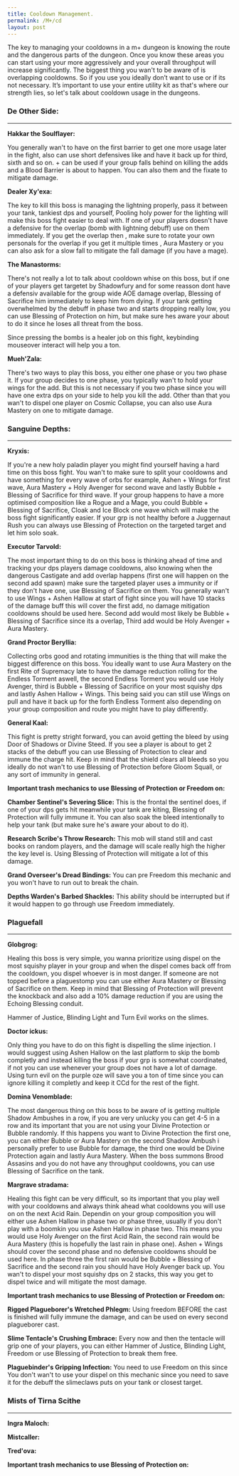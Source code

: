 ```yaml
---
title: Cooldown Management.
permalink: /M+/cd
layout: post
---
```


The key to managing your cooldowns in a m+ dungeon is knowing the route and the dangerous parts of the dungeon. Once you know these areas you can start using your 
<a href="https://tbc.wowhead.com/spell=31884/avenging-wrath" data-wowhead="spell=31884"></a> more aggressively and your overall throughput will increase significantly. The biggest thing you wan't to be aware of is overlapping cooldowns. So if you use 
<a href="https://tbc.wowhead.com/spell=31884/avenging-wrath" data-wowhead="spell=31884"></a> you ideally don’t want to use 
<a href="https://www.wowhead.com/spell=317929/aura-mastery" data-wowhead="spell=317929"></a> or 
<a href="https://www.wowhead.com/spell=642/divine-shield" data-wowhead="spell=642"></a> if its not necessary. It’s important to use your entire utility kit as that's where our strength lies, so let's talk about cooldown usage in the dungeons.

### **De Other Side:**
---

 **Hakkar the Soulflayer:**

 You generally wan't to have 
 <a href="https://www.wowhead.com/spell=317929/aura-mastery" data-wowhead="spell=317929"></a> on the first barrier to get one more usage later in the fight, also can use short defensives like 
 <a href="https://www.wowhead.com/spell=498/divine-protection" data-wowhead="spell=498"></a> and have it back up for third, sixth and so on. 
 <a href="https://www.wowhead.com/spell=642/divine-shield" data-wowhead="spell=642"></a> + 
 <a href="https://www.wowhead.com/spell=6940/blessing-of-sacrifice" data-wowhead="spell=6940"></a> can be used if your group falls behind on killing the adds and a Blood Barrier is about to happen. You can also 
 <a href="https://www.wowhead.com/spell=853/hammer-of-justice" data-wowhead="spell=853"></a> them and 
 <a href="https://www.wowhead.com/spell=1022/blessing-of-protection" data-wowhead="spell=1022"></a> the fixate to mitigate damage.

**Dealer Xy'exa:**

The key to kill this boss is managing the lightning properly, pass it between your tank, tankiest dps and yourself, Pooling holy power for the lighting will make this boss fight easier to deal with. If one of your players doesn't have a defensive for the overlap (bomb with lightning debuff) use <a href="https://www.wowhead.com/spell=6940/blessing-of-sacrifice" data-wowhead="spell=6940"></a> on them immediately. If you get the overlap then <a href="https://www.wowhead.com/spell=642/divine-shield" data-wowhead="spell=642"></a>, make sure to rotate your own personals for the overlap if you get it multiple times <a href="https://www.wowhead.com/spell=498/divine-protection" data-wowhead="spell=498"></a>, Aura Mastery or <a href="https://www.wowhead.com/spell=642/divine-shield" data-wowhead="spell=642"></a> you can also ask for a slow fall to mitigate the fall damage (if you have a mage).

**The Manastorms:**

There's not really a lot to talk about cooldown whise on this boss, but if one of your players get targetet by Shadowfury and for some reasson dont have a defensiv available for the group wide AOE damage overlap, Blessing of Sacrifice him immediately to keep him from dying. If your tank getting overwhelmed by the debuff in phase two and starts dropping really low, you can use Blessing of Protection on him, but make sure hes aware your about to do it since he loses all threat from the boss.

Since pressing the bombs is a healer job on this fight, keybinding mouseover interact will help you a ton.

**Mueh'Zala:**

There's two ways to play this boss, you either one phase or you two phase it. If your group decides to one phase, you typically wan't to hold your wings for the add. But this is not necessary if you two phase since you will have one extra dps on your side to help you kill the add. Other than that you wan't to dispel one player on Cosmic Collapse, you can also use Aura Mastery on one to mitigate damage.

### **Sanguine Depths:**
---
**Kryxis:**

If you're a new holy paladin player you might find yourself having a hard time on this boss fight. You wan't to make sure to split your cooldowns and have something for every wave of orbs for example, Ashen + Wings for first wave, Aura Mastery + Holy Avenger for second wave and lastly Bubble + Blessing of Sacrifice for third wave. If your group happens to have a more optimised composition like a Rogue and a Mage, you could Bubble + Blessing of Sacrifice, Cloak and Ice Block one wave which will make the boss fight significantly easier. If your grp is not healthy before a Juggernaut Rush you can always use Blessing of Protection on the targeted target and let him solo soak.

**Executor Tarvold:**

The most important thing to do on this boss is thinking ahead of time and tracking your dps players damage cooldowns, also knowing when the dangerous Castigate and add overlap happens (first one will happen on the second add spawn) make sure the targeted player uses a immunity or if they don't have one, use Blessing of Sacrifice on them. You generally wan't to use Wings + Ashen Hallow at start of fight since you will have 10 stacks of the damage buff this will cover the first add, no damage mitigation cooldowns should be used here. Second add would most likely be Bubble + Blessing of Sacrifice since its a overlap, Third add would be Holy Avenger + Aura Mastery.


**Grand Proctor Beryllia:**

Collecting orbs good and rotating immunities is the thing that will make the biggest difference on this boss. You ideally want to use Aura Mastery on the first Rite of Supremacy late to have the damage reduction rolling for the Endless Torment aswell, the second Endless Torment you would use Holy Avenger, third is Bubble + Blessing of Sacrifice on your most squishy dps and lastly Ashen Hallow + Wings. This being said you can still use Wings on pull and have it back up for the forth Endless Torment also depending on your group composition and route you might have to play differently.

**General Kaal:**

This fight is pretty stright forward, you can avoid getting the bleed by using Door of Shadows or Divine Steed. If you see a player is about to get 2 stacks of the debuff you can use Blessing of Protection to clear and immune the charge hit. Keep in mind that the shield clears all bleeds so you ideally do not wan't to use Blessing of Protection before Gloom Squall, or any sort of immunity in general.

**Important trash mechanics to use Blessing of Protection or Freedom on:**

**Chamber Sentinel's Severing Slice:** This is the frontal the sentinel does, if one of your dps gets hit meanwhile your tank are kiting, Blessing of Protection will fully immune it. You can also soak the bleed intentionally to help your tank (but make sure he's aware your about to do it).

**Research Scribe's Throw Research:** This mob will stand still and cast books on random players, and the damage will scale really high the higher the key level is. Using Blessing of Protection will mitigate a lot of this damage.

**Grand Overseer's Dread Bindings:** You can pre Freedom this mechanic and you won't have to run out to break the chain.

**Depths Warden's Barbed Shackles:** This ability should be interrupted but if it would happen to go through use Freedom immediately.

### **Plaguefall**
---

**Globgrog:**

Healing this boss is very simple, you wanna prioritize using dispel on the most squishy player in your group and when the dispel comes back off from the cooldown, you dispel whoever is in most danger. If someone are not topped before a plaguestomp you can use either Aura Mastery or Blessing of Sacrifice on them. Keep in mind that Blessing of Protection will prevent the knockback and also add a 10% damage reduction if you are using the Echoing Blessing conduit.

Hammer of Justice, Blinding Light and Turn Evil works on the slimes.

**Doctor ickus:**

Only thing you have to do on this fight is dispelling the slime injection. I would suggest using Ashen Hallow on the last platform to skip the bomb completly and instead killing the boss if your grp is somewhat coordinated, if not you can use whenever your group does not have a lot of damage. Using turn evil on the purple oze will save you a ton of time since you can ignore killing it completly and keep it CCd for the rest of the fight.

**Domina Venomblade:**

The most dangerous thing on this boss to be aware of is getting multiple Shadow Ambushes in a row, if you are very unlucky you can get 4-5 in a row and its important that you are not using your Divine Protection or Bubble randomly. If this happens you want to Divine Protection the first one, you can either Bubble or Aura Mastery on the second Shadow Ambush i personally prefer to use Bubble for damage, the third one would be Divine Protection again and lastly Aura Mastery. When the boss summons Brood Assasins and you do not have any throughput cooldowns, you can use Blessing of Sacrifice on the tank.

**Margrave stradama:**

Healing this fight can be very difficult, so its important that you play well with your cooldowns and always think ahead what cooldowns you will use on on the next Acid Rain. Dependin on your group composition you will either use Ashen Hallow in phase two or phase three, usually if you don't play with a boomkin you use Ashen Hallow in phase two. This means you would use Holy Avenger on the first Acid Rain, the second rain would be Aura Mastery (this is hopefully the last rain in phase one). Ashen + Wings should cover the second phase and no defensive cooldowns should be used here. In phase three the first rain would be Bubble + Blessing of Sacrifice and the second rain you should have Holy Avenger back up. You wan't to dispel your most squishy dps on 2 stacks, this way you get to dispel twice and will mitigate the most damage.

**Important trash mechanics to use Blessing of Protection or Freedom on:**

**Rigged Plagueborer's Wretched Phlegm:** Using freedom BEFORE the cast is finished will fully immune the damage, and can be used on every second plagueborer cast.

**Slime Tentacle's Crushing Embrace:** Every now and then the tentacle will grip one of your players, you can either Hammer of Justice, Blinding Light, Freedom or use Blessing of Protection to break them free.

**Plaguebinder's Gripping Infection:** You need to use Freedom on this since You don't wan't to use your dispel on this mechanic since you need to save it for the debuff the slimeclaws puts on your tank or closest target.

### **Mists of Tirna Scithe**
---
**Ingra Maloch:**

**Mistcaller:**

**Tred'ova:**

**Important trash mechanics to use Blessing of Protection on:**
